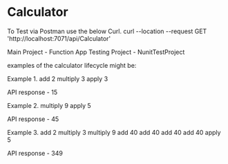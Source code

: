 # Calculator

To Test via Postman use the below Curl.
	curl --location --request GET 'http://localhost:7071/api/Calculator'


Main Project -  Function App
Testing Project - NunitTestProject

examples of the calculator lifecycle might be:

Example 1.
add 2
multiply 3
apply 3

API response - 15

Example 2.
multiply 9
apply 5

API response - 45

Example 3.
add 2
multiply 3
multiply 9
add 40
add 40
add 40
add 40
apply 5

API response - 349